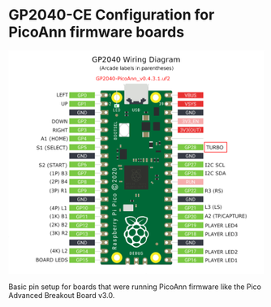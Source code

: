 # GP2040-CE Configuration for PicoAnn firmware boards

![Pin Mapping](assets/PinMapping_PicoAnn.png)

Basic pin setup for boards that were running PicoAnn firmware like the Pico Advanced Breakout Board v3.0.
